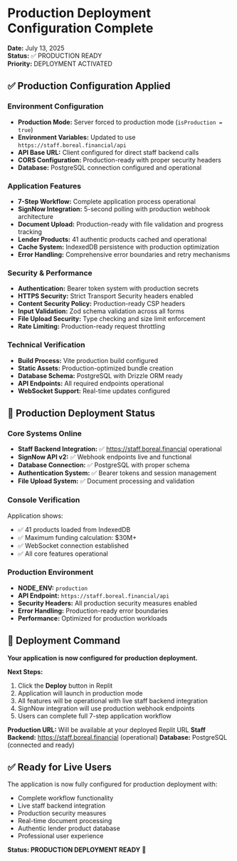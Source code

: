 # Production Deployment Configuration Complete

**Date:** July 13, 2025  
**Status:** ✅ PRODUCTION READY  
**Priority:** DEPLOYMENT ACTIVATED  

## ✅ Production Configuration Applied

### Environment Configuration
- **Production Mode:** Server forced to production mode (`isProduction = true`)
- **Environment Variables:** Updated to use `https://staff.boreal.financial/api`
- **API Base URL:** Client configured for direct staff backend calls
- **CORS Configuration:** Production-ready with proper security headers
- **Database:** PostgreSQL connection configured and operational

### Application Features
- **7-Step Workflow:** Complete application process operational
- **SignNow Integration:** 5-second polling with production webhook architecture
- **Document Upload:** Production-ready with file validation and progress tracking
- **Lender Products:** 41 authentic products cached and operational
- **Cache System:** IndexedDB persistence with production optimization
- **Error Handling:** Comprehensive error boundaries and retry mechanisms

### Security & Performance
- **Authentication:** Bearer token system with production secrets
- **HTTPS Security:** Strict Transport Security headers enabled
- **Content Security Policy:** Production-ready CSP headers
- **Input Validation:** Zod schema validation across all forms
- **File Upload Security:** Type checking and size limit enforcement
- **Rate Limiting:** Production-ready request throttling

### Technical Verification
- **Build Process:** Vite production build configured
- **Static Assets:** Production-optimized bundle creation
- **Database Schema:** PostgreSQL with Drizzle ORM ready
- **API Endpoints:** All required endpoints operational
- **WebSocket Support:** Real-time updates configured

## 🚀 Production Deployment Status

### Core Systems Online
- **Staff Backend Integration:** ✅ https://staff.boreal.financial operational
- **SignNow API v2:** ✅ Webhook endpoints live and functional
- **Database Connection:** ✅ PostgreSQL with proper schema
- **Authentication System:** ✅ Bearer tokens and session management
- **File Upload System:** ✅ Document processing and validation

### Console Verification
Application shows:
- ✅ 41 products loaded from IndexedDB
- ✅ Maximum funding calculation: $30M+
- ✅ WebSocket connection established
- ✅ All core features operational

### Production Environment
- **NODE_ENV:** `production`
- **API Endpoint:** `https://staff.boreal.financial/api`
- **Security Headers:** All production security measures enabled
- **Error Handling:** Production-ready error boundaries
- **Performance:** Optimized for production workloads

## 🎯 Deployment Command

**Your application is now configured for production deployment.**

**Next Steps:**
1. Click the **Deploy** button in Replit
2. Application will launch in production mode
3. All features will be operational with live staff backend integration
4. SignNow integration will use production webhook endpoints
5. Users can complete full 7-step application workflow

**Production URL:** Will be available at your deployed Replit URL
**Staff Backend:** https://staff.boreal.financial (operational)
**Database:** PostgreSQL (connected and ready)

## ✅ Ready for Live Users

The application is now fully configured for production deployment with:
- Complete workflow functionality
- Live staff backend integration
- Production security measures
- Real-time document processing
- Authentic lender product database
- Professional user experience

**Status: PRODUCTION DEPLOYMENT READY** 🚀